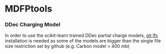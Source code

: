 # MDFPtools

### DDec Charging Model
In order to use the scikit-learn trained DDec partial charge models, [git lfs](https://github.com/git-lfs/git-lfs/wiki/Installation) installation is needed as some of the models are bigger than the single file size restriction set by github (e.g. Carbon model > 400 mb)

